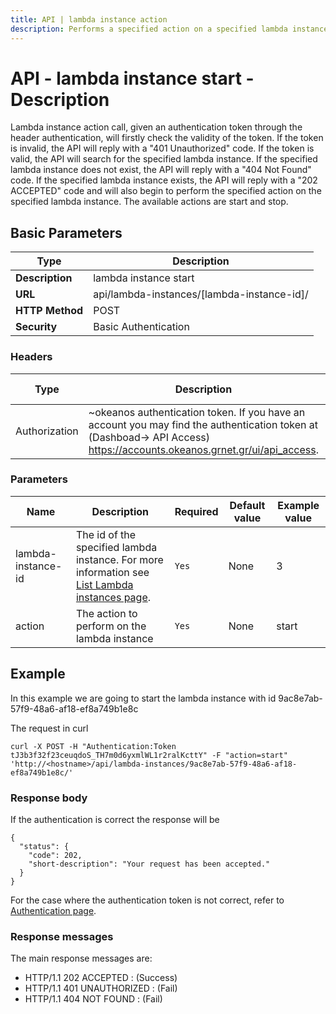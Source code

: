 ```yaml
---
title: API | lambda instance action
description: Performs a specified action on a specified lambda instance
---
```


# API - lambda instance start - Description

Lambda instance action call, given an authentication token through the header authentication,
will firstly check the validity of the token. If the token is invalid, the API will reply with
a "401 Unauthorized" code. If the token is valid, the API will search for the specified lambda
instance. If the specified lambda instance does not exist, the API will reply with a
"404 Not Found" code. If the specified lambda instance exists, the API will reply with a
"202 ACCEPTED" code and will also begin to perform the specified action on the specified
lambda instance. The available actions are start and stop.

## Basic Parameters
Type | Description
-------|-----------------
**Description** | lambda instance start
**URL**         | api/lambda-instances/[lambda-instance-id]/
**HTTP Method** | POST
**Security**    | Basic Authentication


### Headers

Type | Description | Required | Default value | Example value
------|-------------|----------|---------------|---------------
Authorization | ~okeanos authentication token. If you have an account you may find the authentication token at (Dashboad-> API Access) https://accounts.okeanos.grnet.gr/ui/api_access. | `Yes` | None | Token tJ3b3f32f23ceuqdoS_..


### Parameters

Name | Description | Required | Default value | Example value
------|-------------|----------|---------------|---------------
lambda-instance-id  | The id of the specified lambda instance. For more information see [List Lambda instances page](LambdaInstanceList.md). |`Yes` |None| 3
action | The action to perform on the lambda instance | `Yes` | None | start


## Example

In this example we are going to start the lambda instance with id 9ac8e7ab-57f9-48a6-af18-ef8a749b1e8c

The request in curl

```
curl -X POST -H "Authentication:Token tJ3b3f32f23ceuqdoS_TH7m0d6yxmlWL1r2ralKcttY" -F "action=start" 'http://<hostname>/api/lambda-instances/9ac8e7ab-57f9-48a6-af18-ef8a749b1e8c/'
```


### Response body

If the authentication is correct the response will be

```
{
  "status": {
    "code": 202,
    "short-description": "Your request has been accepted."
  }
}
```

For the case where the authentication token is not correct, refer to [Authentication page](Authentication.md).

### Response messages

The main response messages are:

- HTTP/1.1 202 ACCEPTED : (Success)
- HTTP/1.1 401 UNAUTHORIZED : (Fail)
- HTTP/1.1 404 NOT FOUND : (Fail)
